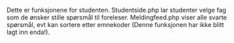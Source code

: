 Dette er funksjonene for studenten. Studentside.php lar studenter velge fag som de ønsker stille spørsmål til foreleser. Meldingfeed.php viser alle svarte spørsmål, evt kan sortere etter emnekoder (Denne funksjonen har ikke blitt lagt inn enda!). 
